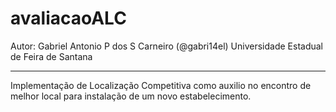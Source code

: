 # avaliacaoALC
Autor: Gabriel Antonio P dos S Carneiro (@gabri14el) 
Universidade Estadual de Feira de Santana

-----------------------------------------------------------

Implementação de Localização Competitiva como auxilio no encontro de melhor local para instalação de um novo estabelecimento. 
